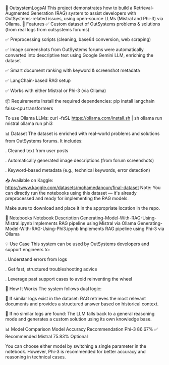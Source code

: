 🧠 OutsystemLogsAI
This project demonstrates how to build a Retrieval-Augmented Generation (RAG) system to assist developers with OutSystems-related issues, using open-source LLMs (Mistral and Phi-3) via Ollama.
🚀 Features
✅ Custom dataset of OutSystems problems & solutions (from real logs from outsystems forums)

✅ Preprocessing scripts (cleaning, base64 conversion, web scraping)

✅ Image screenshots from OutSystems forums were automatically converted into descriptive text using Google Gemini LLM, enriching the dataset

✅ Smart document ranking with keyword & screenshot metadata

✅ LangChain-based RAG setup

✅ Works with either Mistral or Phi-3 (via Ollama)



📦 Requirements
Install the required dependencies:
pip install langchain faiss-cpu transformers

To use Ollama LLMs:
curl -fsSL https://ollama.com/install.sh | sh
ollama run mistral
ollama run phi3



📊 Dataset
The dataset is enriched with real-world problems and solutions from OutSystems forums. It includes:

. Cleaned text from user posts

. Automatically generated image descriptions (from forum screenshots)

. Keyword-based metadata (e.g., technical keywords, error detection)

📥 Available on Kaggle:
https://www.kaggle.com/datasets/mohamedanoun/final-dataset
Note: You can directly run the notebooks using this dataset — it's already preprocessed and ready for implementing the RAG models.

Make sure to download and place it in the appropriate location in the repo.

🧪 Notebooks
Notebook	                                                    Description
Generating-Model-With-RAG-Using-Mistral.ipynb	                Implements RAG pipeline using Mistral via Ollama
Generating-Model-With-RAG-Using-Phi3.ipynb  	                Implements RAG pipeline using Phi-3 via Ollama


💡 Use Case
This system can be used by OutSystems developers and support engineers to:

. Understand errors from logs

. Get fast, structured troubleshooting advice

. Leverage past support cases to avoid reinventing the wheel



🧠 How It Works
The system follows dual logic:

🧩 If similar logs exist in the dataset: RAG retrieves the most relevant documents and provides a structured answer based on historical context.

🧠 If no similar logs are found: The LLM falls back to a general reasoning mode and generates a custom solution using its own knowledge base.



📊 Model Comparison
Model	              Accuracy	          Recommendation
Phi-3	              86.67%	            ✅ Recommended
Mistral	            75.83%	            Optional

You can choose either model by switching a single parameter in the notebook. However, Phi-3 is recommended for better accuracy and reasoning in technical cases.

